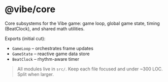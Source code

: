 # @vibe/core

Core subsystems for the Vibe game: game loop, global game state, timing (BeatClock), and shared math utilities.

Exports (initial cut):

- `GameLoop` – orchestrates frame updates
- `GameState` – reactive game data store
- `BeatClock` – rhythm-aware timer

> All modules live in `src/`. Keep each file focused and under ~300 LOC. Split when larger.
